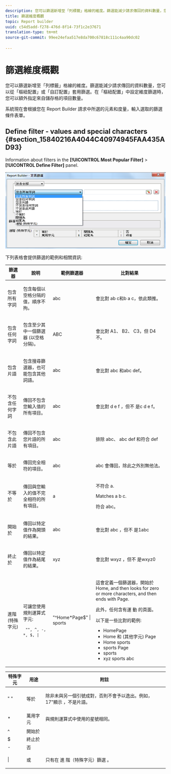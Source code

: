 ```yaml
---
description: 您可以篩選新增至「列標籤」格線的維度。篩選能減少請求傳回的資料數量，您可以從「樞紐配置」或「自訂配置」套用篩選。在「樞紐配置」中設定維度篩選時，您可以額外指定來自儲存格的項目數量。
title: 篩選維度概觀
topic: Report builder
uuid: c54d5add-f278-476d-8f14-73f1c2e37671
translation-type: tm+mt
source-git-commit: 99ee24efaa517e8da700c67818c111c4aa90dc02

---
```



# 篩選維度概觀

您可以篩選新增至「列標籤」格線的維度。篩選能減少請求傳回的資料數量，您可以從「樞紐配置」或「自訂配置」套用篩選。在「樞紐配置」中設定維度篩選時，您可以額外指定來自儲存格的項目數量。

系統現在會根據您在 Report Builder 請求中所選的元素和度量，輸入選取的篩選條件表單。

## Define filter - values and special characters {#section_15840216A4044C40974945FAA435AD93}

Information about filters in the **[!UICONTROL Most Popular Filter]** &gt; **[!UICONTROL Define Filter]** panel.

![](assets/define_filter.png)

下列表格會提供篩選的範例和相關資訊:

<table id="table_8AC3A26FF02143DBA949B30F2A46CF11"> 
 <thead> 
  <tr> 
   <th colname="col1" class="entry"> 篩選器 </th> 
   <th colname="col02" class="entry"> 說明 </th> 
   <th colname="col2" class="entry"> 範例篩選器 </th> 
   <th colname="col3" class="entry"> 比對結果 </th> 
  </tr> 
 </thead>
 <tbody> 
  <tr> 
   <td colname="col1"> <p>包含所有字詞 </p> </td> 
   <td colname="col02"> <p>包含每個以空格分隔的值，順序不拘。 </p> </td> 
   <td colname="col2"> <p>abc </p> </td> 
   <td colname="col3"> <p>會比對 <span class="term"> a</span>b <span class="term"> c和b a c</span>，依此類推。 </p> </td> 
  </tr> 
  <tr> 
   <td colname="col1"> <p>包含任何字詞 </p> </td> 
   <td colname="col02"> <p>包含至少其中一個篩選器 (以空格分隔)。 </p> </td> 
   <td colname="col2"> <p>ABC </p> </td> 
   <td colname="col3"> <p>會比對 <span class="term"> A1</span>、 <span class="term"> B2</span>、 <span class="term"> C3</span>，但 <span class="term"></span>D4不。 </p> </td> 
  </tr> 
  <tr> 
   <td colname="col1"> <p>包含片語 </p> </td> 
   <td colname="col02"> <p>包含搜尋篩選器，也可能包含其他詞語。 </p> </td> 
   <td colname="col2"> <p>abc </p> </td> 
   <td colname="col3"> <p>會比對 <span class="term"> abc</span><span class="term"> 和abc def</span>。 </p> </td> 
  </tr> 
  <tr> 
   <td colname="col1"> <p>不包含任何字詞 </p> </td> 
   <td colname="col02"> <p>傳回不包含您輸入值的所有項目。 </p> </td> 
   <td colname="col2"> <p>abc </p> </td> 
   <td colname="col3"> <p>會比對 <span class="term"> d e f</span> ，但不 <span class="term"> 是c d e f</span>。 </p> </td> 
  </tr> 
  <tr> 
   <td colname="col1"> <p>不包含此片語 </p> </td> 
   <td colname="col02"> <p>傳回不包含您片語的所有項目。 </p> </td> 
   <td colname="col2"> <p>abc </p> </td> 
   <td colname="col3"> <p>排除 <span class="term"> abc</span>、 <span class="term"> abc def</span> 和符合 <span class="term"> def</span> </p> </td> 
  </tr> 
  <tr> 
   <td colname="col1"> <p>等於 </p> </td> 
   <td colname="col02"> <p>傳回完全相符的項目。 </p> </td> 
   <td colname="col2"> <p>abc </p> </td> 
   <td colname="col3"> <p> <span class="term"> abc</span> 會傳回，除此之外別無他法。 </p> </td> 
  </tr> 
  <tr> 
   <td colname="col1"> <p>不等於 </p> </td> 
   <td colname="col02"> <p>傳回與您輸入的值不完全相符的所有項目。 </p> </td> 
   <td colname="col2"> <p>a </p> </td> 
   <td colname="col3"> <p>不符合 <span class="term"> a</span>. </p> <p>Matches <span class="term"> a b c</span>. </p> <p>符合 <span class="term"> abc</span>。 </p> </td> 
  </tr> 
  <tr> 
   <td colname="col1"> <p>開始於 </p> </td> 
   <td colname="col02"> <p>傳回以特定值作為開頭的結果。 </p> </td> 
   <td colname="col2"> <p>abc </p> </td> 
   <td colname="col3"> <p>會比對 <span class="term"> abc</span> ，但不 <span class="term"> 是1abc</span> </p> </td> 
  </tr> 
  <tr> 
   <td colname="col1"> <p>終止於 </p> </td> 
   <td colname="col02"> <p>傳回以特定值作為結尾的結果。 </p> </td> 
   <td colname="col2"> <p>xyz </p> </td> 
   <td colname="col3"> <p>會比對 <span class="term"> wxyz</span> ，但不 <span class="term"> 是wxyz0</span> </p> </td> 
  </tr> 
  <tr> 
   <td colname="col1"> <p>進階 (特殊字元) </p> </td> 
   <td colname="col02"> <p>可讓您使用規則運算式字元: </p> <p> <code> "", ^, -, *, $, | </code> </p> </td> 
   <td colname="col2"> <p>"^Home*Page$" | sports </p> </td> 
   <td colname="col3"> <p> 這會定義一個篩選器，開始於 <span class="term"> Home</span>, and then looks for zero or more characters, and then ends with <span class="term"> Page</span>. </p> <p>此外，任何含有運 <span class="term"> 動</span> 的頁面。 </p> <p>以下是一些比對的範例: </p> 
    <ul id="ul_72D76C5AFEAF405E8A0E4E3C604D10AE"> 
     <li id="li_4D490059B667450DA8A0103167C7B391">HomePage </li> 
     <li id="li_1351619156274092AEB2771D882AD357">Home 和 (其他字元) Page </li> 
     <li id="li_940EAA99A8CF49308E8471065EB317B1">Home sports </li> 
     <li id="li_50A895F14A454BE9BF06EE0F07F99B3B">sports Page </li> 
     <li id="li_F3CE0D07941D4C2485D2DE0B73E00677">sports </li> 
     <li id="li_E84C15C061824A5D922D9900392F2996">xyz sports abc </li> 
    </ul> </td> 
  </tr> 
 </tbody> 
</table>

<table id="table_8BBB06C8860745DEA41B39673699DC0F"> 
 <thead> 
  <tr> 
   <th colname="col1" class="entry"> 特殊字元 </th> 
   <th colname="col2" class="entry"> 用途 </th> 
   <th colname="col3" class="entry"> 附註 </th> 
  </tr> 
 </thead>
 <tbody> 
  <tr> 
   <td colname="col1"> " " </td> 
   <td colname="col2"> 等於 </td> 
   <td colname="col3"> <p>除非未與另一個引號成對，否則不會予以逸出。例如， <span class="term"> 17"顯示</span> ，不是片語。 </p> </td> 
  </tr> 
  <tr> 
   <td colname="col1"> * </td> 
   <td colname="col2"> 萬用字元 </td> 
   <td colname="col3"> <p>與規則運算式中使用的星號相同。 </p> </td> 
  </tr> 
  <tr> 
   <td colname="col1"> ^ </td> 
   <td colname="col2"> 開始於 </td> 
   <td colname="col3"> </td> 
  </tr> 
  <tr> 
   <td colname="col1"> $ </td> 
   <td colname="col2"> 終止於 </td> 
   <td colname="col3"> </td> 
  </tr> 
  <tr> 
   <td colname="col1"> - </td> 
   <td colname="col2"> 否 </td> 
   <td colname="col3"> </td> 
  </tr> 
  <tr> 
   <td colname="col1"> | </td> 
   <td colname="col2"> 或 </td> 
   <td colname="col3"> <p>只有在 進 <span class="term"> 階（特殊字元）篩選</span> 。 </p> </td> 
  </tr> 
 </tbody> 
</table>
